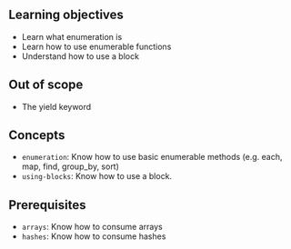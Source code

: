 ## Learning objectives

- Learn what enumeration is
- Learn how to use enumerable functions 
- Understand how to use a block

## Out of scope

- The yield keyword

## Concepts

- `enumeration`: Know how to use basic enumerable methods (e.g. each, map, find, group_by, sort)
- `using-blocks`: Know how to use a block.

## Prerequisites

- `arrays`: Know how to consume arrays
- `hashes`: Know how to consume hashes